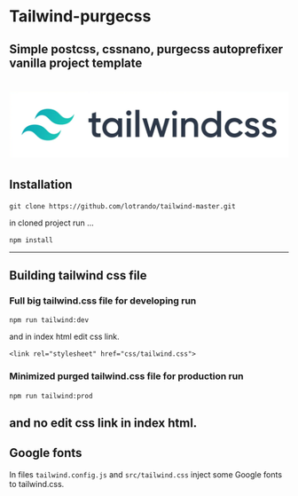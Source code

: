 # Tailwind-purgecss

## Simple postcss, cssnano, purgecss autoprefixer vanilla project template

<h1 align="center">
  <img src="/dist/img/tailwind.png" alt="Tailwind logo" />
</h1>

## Installation
```
git clone https://github.com/lotrando/tailwind-master.git
```
in cloned project run ...
```
npm install
```
---
## Building tailwind css file

### Full big tailwind.css file for developing run

```
npm run tailwind:dev
```
and in index html edit css link.
```
<link rel="stylesheet" href="css/tailwind.css">
```

### Minimized purged tailwind.css file for production run

```
npm run tailwind:prod
```
and no edit css link in index html.
---
## Google fonts

In files `tailwind.config.js` and `src/tailwind.css` inject some Google fonts to tailwind.css.
